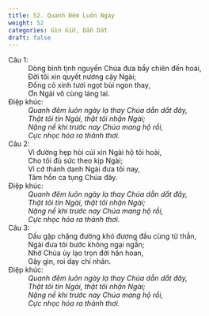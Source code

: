 ```yaml
---
title: 52. Quanh Đêm Luôn Ngày
weight: 52
categories: Gìn Giữ, Dẫn Dắt
draft: false
---
```

<dl><dt>Câu 1:</dt><dd data-verse="1">Dòng bình tịnh nguyền Chúa đưa bầy chiên đến hoài, <br/>Đời tôi xin quyết nương cậy Ngài; <br/>Đồng cỏ xinh tươi ngọt bùi ngon thay, <br/>Ơn Ngài vô cùng láng lai. </dd><dt>Điệp khúc:</dt><dd data-chorus="1"><em>Quanh đêm luôn ngày lạ thay Chúa dẫn dắt đây, <br/>Thật tôi tin Ngài, thật tôi nhận Ngài; <br/>Nặng nề khi trước nay Chúa mang hộ rồi, <br/>Cực nhọc hóa ra thảnh thơi. </em></dd><dt>Câu 2:</dt><dd data-verse="2">Vì đường hẹp hòi cúi xin Ngài hộ tôi hoài, <br/>Cho tôi đủ sức theo kịp Ngài; <br/>Vì cớ thánh danh Ngài đưa tôi nay, <br/>Tâm hồn ca tụng Chúa đây. </dd><dt>Điệp khúc:</dt><dd data-chorus="1"><em>Quanh đêm luôn ngày lạ thay Chúa dẫn dắt đây, <br/>Thật tôi tin Ngài, thật tôi nhận Ngài; <br/>Nặng nề khi trước nay Chúa mang hộ rồi, <br/>Cực nhọc hóa ra thảnh thơi. </em></dd><dt>Câu 3:</dt><dd data-verse="3">Dầu gặp chặng đường khó đương đầu cùng tử thần, <br/>Ngài đưa tôi bước không ngại ngần; <br/>Nhờ Chúa ủy lạo trọn đời hân hoan, <br/>Gậy gìn, roi dạy chí nhân. </dd><dt>Điệp khúc:</dt><dd data-chorus="1"><em>Quanh đêm luôn ngày lạ thay Chúa dẫn dắt đây, <br/>Thật tôi tin Ngài, thật tôi nhận Ngài; <br/>Nặng nề khi trước nay Chúa mang hộ rồi, <br/>Cực nhọc hóa ra thảnh thơi. </em></dd></dl>